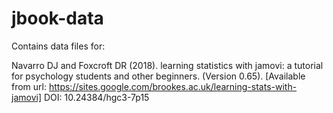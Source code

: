 # jbook-data

Contains data files for:

Navarro DJ and Foxcroft DR (2018). learning statistics with jamovi: a tutorial for psychology students and other beginners. (Version 0.65). [Available from url: https://sites.google.com/brookes.ac.uk/learning-stats-with-jamovi] DOI: 10.24384/hgc3-7p15


